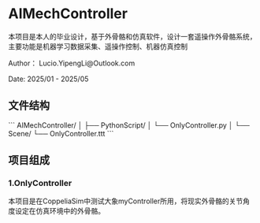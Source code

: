 <h1>AIMechController</h1>
<p>本项目是本人的毕业设计，基于外骨骼和仿真软件，设计一套遥操作外骨骼系统，主要功能是机器学习数据采集、遥操作控制、机器仿真控制</p>
<p>Author： Lucio.YipengLi@Outlook.com</p>
<p>Date:  2025/01 - 2025/05 </p>

<h2>文件结构</h2>
```
AIMechController/
│
├── PythonScript/
│   └── OnlyController.py
│
└── Scene/
    └── OnlyController.ttt
```

<h2> 项目组成 </h2>
<h3> 1.OnlyController</h3>
<p>本项目是在CoppeliaSim中测试大象myController所用，将现实外骨骼的关节角度设定在仿真环境中的外骨骼。</p>



